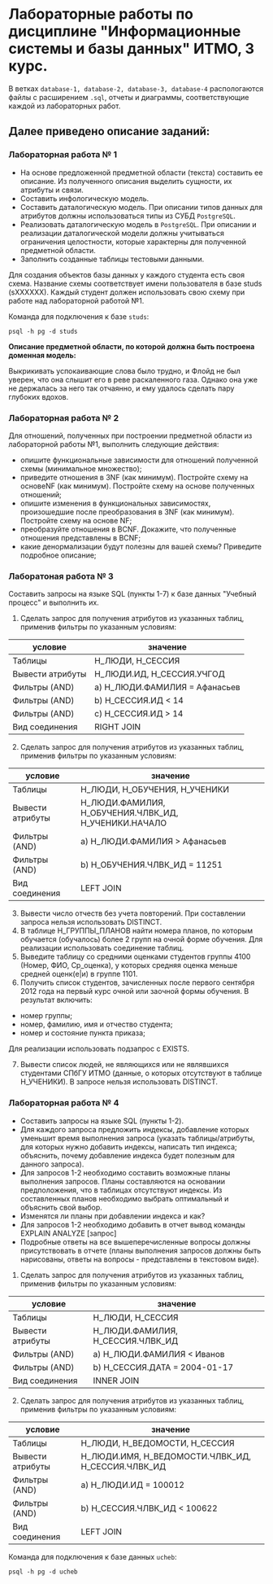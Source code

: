 # Лабораторные работы по дисциплине "Информационные системы и базы данных" ИТМО, 3 курс.
В ветках `database-1, database-2, database-3, database-4` распологаются файлы с расширением `.sql`, отчеты и диаграммы, соответствующие каждой из лабораторных работ.

## Далее приведено описание заданий:

### Лабораторная работа № 1

- На основе предложенной предметной области (текста) составить ее описание. Из полученного описания выделить сущности, их атрибуты и связи.
- Составить инфологическую модель.
- Составить даталогическую модель. При описании типов данных для атрибутов должны использоваться типы из СУБД `PostgreSQL`.
- Реализовать даталогическую модель в `PostgreSQL`. При описании и реализации даталогической модели должны учитываться ограничения целостности, которые характерны для полученной предметной области.
- Заполнить созданные таблицы тестовыми данными.

Для создания объектов базы данных у каждого студента есть своя схема. Название схемы соответствует имени пользователя в базе studs (sXXXXXX). Каждый студент должен использовать свою схему при работе над лабораторной работой №1.

Команда для подключения к базе `studs`:

`psql -h pg -d studs`

**Описание предметной области, по которой должна быть построена доменная модель:**

Выкрикивать успокаивающие слова было трудно, и Флойд не был уверен, что она слышит его в реве раскаленного газа.
Однако она уже не держалась за него так отчаянно, и ему удалось сделать пару глубоких вдохов.


### Лабораторная работа № 2

Для отношений, полученных при построении предметной области из лабораторной работы №1, выполнить следующие действия: 
- опишите функциональные зависимости для отношений полученной схемы (минимальное множество); 
- приведите отношения в 3NF (как минимум). Постройте схему на основеNF (как минимум). Постройте схему на основе полученных отношений; 
- опишите изменения в функциональных зависимостях, произошедшие после преобразования в 3NF (как минимум). Постройте схему на основе NF; 
- преобразуйте отношения в BCNF. Докажите, что полученные отношения представлены в BCNF;
- какие денормализации будут полезны для вашей схемы? Приведите подробное описание;

### Лаборатоная работа № 3

Составить запросы на языке SQL (пункты 1-7) к базе данных "Учебный процесс" и выполнить их.

1.	Сделать запрос для получения атрибутов из указанных таблиц, применив фильтры по указанным условиям:

| условие | значение |
| ----------- | ----------- |
| Таблицы | Н_ЛЮДИ, Н_СЕССИЯ |
|Вывести атрибуты | Н_ЛЮДИ.ИД, Н_СЕССИЯ.УЧГОД |
| Фильтры (AND) |  a) Н_ЛЮДИ.ФАМИЛИЯ = Афанасьев |
| Фильтры (AND) | b) Н_СЕССИЯ.ИД < 14 |
| Фильтры (AND) | c) Н_СЕССИЯ.ИД > 14 |
|Вид соединения| RIGHT JOIN |

2.	Сделать запрос для получения атрибутов из указанных таблиц, применив фильтры по указанным условиям:

| условие | значение |
| ----------- | ----------- |
| Таблицы | Н_ЛЮДИ, Н_ОБУЧЕНИЯ, Н_УЧЕНИКИ |
|Вывести атрибуты | Н_ЛЮДИ.ФАМИЛИЯ, Н_ОБУЧЕНИЯ.ЧЛВК_ИД, Н_УЧЕНИКИ.НАЧАЛО |
| Фильтры (AND) |  a) Н_ЛЮДИ.ФАМИЛИЯ > Афанасьев |
| Фильтры (AND) | b) Н_ОБУЧЕНИЯ.ЧЛВК_ИД = 11251 |
|Вид соединения| LEFT JOIN |

3.	Вывести число отчеств без учета повторений.
При составлении запроса нельзя использовать DISTINCT.
4.	В таблице Н_ГРУППЫ_ПЛАНОВ найти номера планов, по которым обучается (обучалось) более 2 групп на очной форме обучения. Для реализации использовать соединение таблиц.
5.	Выведите таблицу со средними оценками студентов группы 4100 (Номер, ФИО, Ср_оценка), у которых средняя оценка меньше средней оценк(е|и) в группе 1101.
6.	Получить список студентов, зачисленных после первого сентября 2012 года на первый курс очной или заочной формы обучения. В результат включить:
- номер группы;
- номер, фамилию, имя и отчество студента;
- номер и состояние пункта приказа;

Для реализации использовать подзапрос с EXISTS.

7.	Вывести список людей, не являющихся или не являвшихся студентами СПбГУ ИТМО (данные, о которых отсутствуют в таблице Н_УЧЕНИКИ). В запросе нельзя использовать DISTINCT.

### Лабораторная работа № 4

- Составить запросы на языке SQL (пункты 1-2).
- Для каждого запроса предложить индексы, добавление которых уменьшит время выполнения запроса (указать таблицы/атрибуты, для которых нужно добавить индексы, написать тип индекса; объяснить, почему добавление индекса будет полезным для данного запроса).
- Для запросов 1-2 необходимо составить возможные планы выполнения запросов. Планы составляются на основании предположения, что в таблицах отсутствуют индексы. Из составленных планов необходимо выбрать оптимальный и объяснить свой выбор.
- Изменятся ли планы при добавлении индекса и как?
- Для запросов 1-2 необходимо добавить в отчет вывод команды EXPLAIN ANALYZE [запрос]
- Подробные ответы на все вышеперечисленные вопросы должны присутствовать в отчете (планы выполнения запросов должны быть нарисованы, ответы на вопросы - представлены в текстовом виде).
  
1.	Сделать запрос для получения атрибутов из указанных таблиц, применив фильтры по указанным условиям:

| условие | значение |
| ----------- | ----------- |
| Таблицы | Н_ЛЮДИ, Н_СЕССИЯ |
|Вывести атрибуты |  Н_ЛЮДИ.ФАМИЛИЯ, Н_СЕССИЯ.ЧЛВК_ИД |
| Фильтры (AND) |  a) Н_ЛЮДИ.ФАМИЛИЯ < Иванов |
| Фильтры (AND) | b) Н_СЕССИЯ.ДАТА = 2004-01-17 |
|Вид соединения| INNER JOIN |

2.	Сделать запрос для получения атрибутов из указанных таблиц, применив фильтры по указанным условиям:

| условие | значение |
| ----------- | ----------- |
| Таблицы | Н_ЛЮДИ, Н_ВЕДОМОСТИ, Н_СЕССИЯ |
|Вывести атрибуты |  Н_ЛЮДИ.ИМЯ, Н_ВЕДОМОСТИ.ЧЛВК_ИД, Н_СЕССИЯ.ЧЛВК_ИД |
| Фильтры (AND) |  a) Н_ЛЮДИ.ИД = 100012 |
| Фильтры (AND) | b) Н_СЕССИЯ.ЧЛВК_ИД < 100622 |
|Вид соединения| LEFT JOIN |

Команда для подключения к базе данных `ucheb`:

`psql -h pg -d ucheb`

